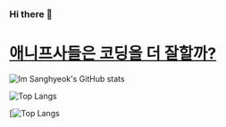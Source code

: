 ### Hi there 👋

# [애니프사들은 코딩을 더 잘할까?](https://www.youtube.com/watch?v=iddwmz_2nzo&ab_channel=%EC%BD%94%EB%94%A9%EC%95%A0%ED%94%8C&t=356)

<!--
**imsang27/imsang27** is a ✨ _special_ ✨ repository because its `README.md` (this file) appears on your GitHub profile.

Here are some ideas to get you started:

- 🔭 I’m currently working on ...
- 🌱 I’m currently learning ...
- 👯 I’m looking to collaborate on ...
- 🤔 I’m looking for help with ...
- 💬 Ask me about ...
- 📫 How to reach me: ...
- 😄 Pronouns: ...
- ⚡ Fun fact: ...
-->

![Im Sanghyeok's GitHub stats](https://github-readme-stats.vercel.app/api?username=imsang27&show_icons=true&theme=ambient_gradient)

![Top Langs](https://github-readme-stats.vercel.app/api/top-langs/?username=imsang27&layout=compact&theme=ambient_gradient)

[![Top Langs](https://github-readme-stats.vercel.app/api/top-langs/?username=imsang27)
